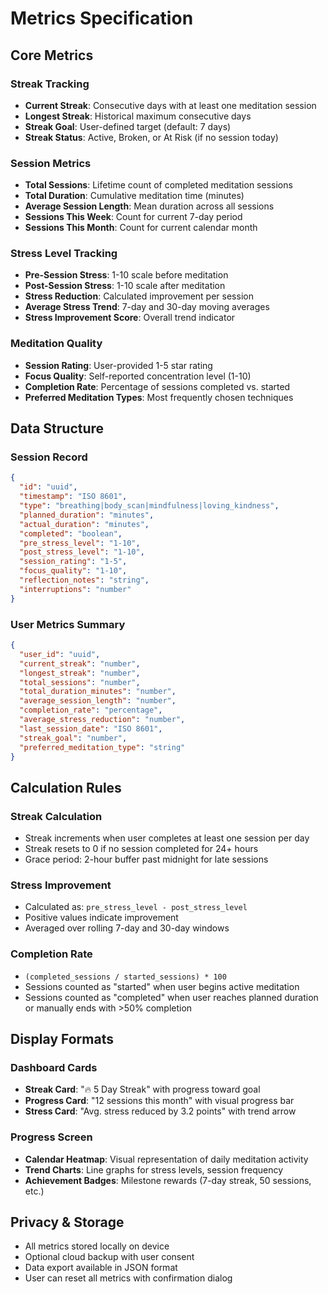 # Metrics Specification

## Core Metrics

### Streak Tracking
- **Current Streak**: Consecutive days with at least one meditation session
- **Longest Streak**: Historical maximum consecutive days
- **Streak Goal**: User-defined target (default: 7 days)
- **Streak Status**: Active, Broken, or At Risk (if no session today)

### Session Metrics
- **Total Sessions**: Lifetime count of completed meditation sessions
- **Total Duration**: Cumulative meditation time (minutes)
- **Average Session Length**: Mean duration across all sessions
- **Sessions This Week**: Count for current 7-day period
- **Sessions This Month**: Count for current calendar month

### Stress Level Tracking
- **Pre-Session Stress**: 1-10 scale before meditation
- **Post-Session Stress**: 1-10 scale after meditation
- **Stress Reduction**: Calculated improvement per session
- **Average Stress Trend**: 7-day and 30-day moving averages
- **Stress Improvement Score**: Overall trend indicator

### Meditation Quality
- **Session Rating**: User-provided 1-5 star rating
- **Focus Quality**: Self-reported concentration level (1-10)
- **Completion Rate**: Percentage of sessions completed vs. started
- **Preferred Meditation Types**: Most frequently chosen techniques

## Data Structure

### Session Record
```json
{
  "id": "uuid",
  "timestamp": "ISO 8601",
  "type": "breathing|body_scan|mindfulness|loving_kindness",
  "planned_duration": "minutes",
  "actual_duration": "minutes",
  "completed": "boolean",
  "pre_stress_level": "1-10",
  "post_stress_level": "1-10",
  "session_rating": "1-5",
  "focus_quality": "1-10",
  "reflection_notes": "string",
  "interruptions": "number"
}
```

### User Metrics Summary
```json
{
  "user_id": "uuid",
  "current_streak": "number",
  "longest_streak": "number",
  "total_sessions": "number",
  "total_duration_minutes": "number",
  "average_session_length": "number",
  "completion_rate": "percentage",
  "average_stress_reduction": "number",
  "last_session_date": "ISO 8601",
  "streak_goal": "number",
  "preferred_meditation_type": "string"
}
```

## Calculation Rules

### Streak Calculation
- Streak increments when user completes at least one session per day
- Streak resets to 0 if no session completed for 24+ hours
- Grace period: 2-hour buffer past midnight for late sessions

### Stress Improvement
- Calculated as: `pre_stress_level - post_stress_level`
- Positive values indicate improvement
- Averaged over rolling 7-day and 30-day windows

### Completion Rate
- `(completed_sessions / started_sessions) * 100`
- Sessions counted as "started" when user begins active meditation
- Sessions counted as "completed" when user reaches planned duration or manually ends with >50% completion

## Display Formats

### Dashboard Cards
- **Streak Card**: "🔥 5 Day Streak" with progress toward goal
- **Progress Card**: "12 sessions this month" with visual progress bar
- **Stress Card**: "Avg. stress reduced by 3.2 points" with trend arrow

### Progress Screen
- **Calendar Heatmap**: Visual representation of daily meditation activity
- **Trend Charts**: Line graphs for stress levels, session frequency
- **Achievement Badges**: Milestone rewards (7-day streak, 50 sessions, etc.)

## Privacy & Storage
- All metrics stored locally on device
- Optional cloud backup with user consent
- Data export available in JSON format
- User can reset all metrics with confirmation dialog